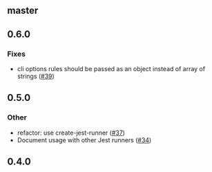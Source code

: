 ## master

## 0.6.0

### Fixes
* cli options rules should be passed as an object instead of array of strings ([#39](https://github.com/jest-community/jest-runner-eslint/pull/39))

## 0.5.0

### Other
* refactor: use create-jest-runner ([#37](https://github.com/jest-community/jest-runner-eslint/pull/37))
* Document usage with other Jest runners ([#34](https://github.com/jest-community/jest-runner-eslint/pull/34))

## 0.4.0